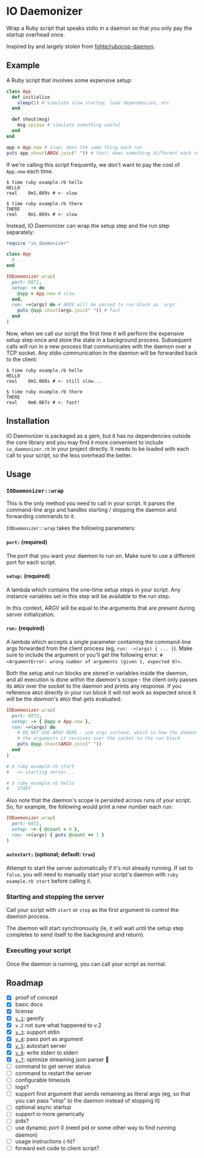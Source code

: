 # IO Daemonizer
Wrap a Ruby script that speaks stdio in a daemon so that you only pay the startup overhead once.

Inspired by and largely stolen from [fohte/rubocop-daemon](https://github.com/fohte/rubocop-daemon).

## Example
A Ruby script that involves some expensive setup:

```ruby
class App
  def initialize
    sleep(1) # simulate slow startup; load dependencies, etc
  end

  def shout(msg)
    msg.upcase # simulate something useful
  end
end

app = App.new # slow; does the same thing each run
puts app.shout(ARGV.join(" ")) # fast; does something different each run
```

If we're calling this script frequently, we don't want to pay the cost of `App.new` each time.

```
$ time ruby example.rb hello
HELLO
real    0m1.089s # <- slow

$ time ruby example.rb there
THERE
real    0m1.089s # <- slow
```

Instead, IO Daemonizer can wrap the setup step and the run step separately:

```ruby
require "io_daemonizer"

class App
  # ...
end

IODaemonizer.wrap(
  port: 6872,
  setup: -> do
    @app = App.new # slow
  end,
  run: ->(args) do # ARGV will be passed to run block as `args`
    puts @app.shout(args.join(" ")) # fast
  end
)
```

Now, when we call our script the first time it will perform the expensive setup step once and store the state in a background process. Subsequent calls will run in a new process that communicates with the daemon over a TCP socket. Any stdio communication in the daemon will be forwarded back to the client:

```
$ time ruby example.rb hello
HELLO
real    0m1.088s # <- still slow...

$ time ruby example.rb there
THERE
real    0m0.067s # <- fast!
```

## Installation
IO Daemonizer is packaged as a gem, but it has no dependencies outside the core library and you may find it more convenient to include `io_daemonizer.rb` in your project directly. It needs to be loaded with each call to your script, so the less overhead the better.

## Usage
### `IODaemonizer::wrap`
This is the only method you need to call in your script. It parses the command-line args and handles starting / stopping the daemon and forwarding commands to it.

`IODaemonizer::wrap` takes the following parameters:

#### `port:` (required)
The port that you want your daemon to run on. Make sure to use a different port for each script.

#### `setup:` (required)
A lambda which contains the one-time setup steps in your script. Any instance variables set in this step will be available to the run step.

In this context, ARGV will be equal to the arguments that are present during server initialization.

#### `run:` (required)
A lambda which accepts a single parameter containing the command-line args forwarded from the client process (eg, `run: ->(args) { ... }`). Make sure to include the argument or you'll get the following error: `#<ArgumentError: wrong number of arguments (given 1, expected 0)>`.

Both the setup and run blocks are stored in variables inside the daemon, and all execution is done within the daemon's scope - the client only passes its `ARGV` over the socket to the daemon and prints any response. If you reference `ARGV` directly in your run block it will not work as expected since it will be the _daemon_'s `ARGV` that gets evaluated:

```ruby
IODaemonizer.wrap(
  port: 6872,
  setup: -> { @app = App.new },
  run: ->(args) do
    # DO NOT USE ARGV HERE - use args instead, which is how the daemon passes
    # the arguments it receives over the socket to the run block
    puts @app.shout(ARGV.join(" "))
  end
)

# $ ruby example.rb start
#   => starting server...

# $ ruby example.rb hello
#   START
```

Also note that the daemon's scope is persisted across runs of your script. So, for example, the following would print a new number each run:

```ruby
IODaemonizer.wrap(
  port: 6872,
  setup: -> { @count = 0 },
  run: ->(args) { puts @count += 1 }
)
```

#### `autostart:` (optional; default: `true`)
Attempt to start the server automatically if it's not already running. If set to `false`, you will need to manually start your script's daemon with `ruby example.rb start` before calling it.

### Starting and stopping the server
Call your script with `start` or `stop` as the first argument to control the daemon process.

The daemon will start synchronously (ie, it will wait until the setup step completes to send itself to the background and return).

### Executing your script
Once the daemon is running, you can call your script as normal.

## Roadmap
* [x] proof of concept
* [x] basic docs
* [x] license
* [x] [`v.1`](https://github.com/joeyschoblaska/io_daemonizer/tree/v.1): gemify 
* [x] `v.2` not sure what happened to v.2
* [x] [`v.3`](https://github.com/joeyschoblaska/io_daemonizer/tree/v.3): support stdin
* [x] [`v.4`](https://github.com/joeyschoblaska/io_daemonizer/tree/v.4): pass port as argument
* [x] [`v.5`](https://github.com/joeyschoblaska/io_daemonizer/tree/v.5): autostart server
* [x] [`v.6`](https://github.com/joeyschoblaska/io_daemonizer/tree/v.6): write stderr to stderr
* [x] [`v.7`](https://github.com/joeyschoblaska/io_daemonizer/tree/v.7): optimize streaming json parser :rocket:
* [ ] command to get server status
* [ ] command to restart the server
* [ ] configurable timeouts
* [ ] logs?
* [ ] support first argument that sends remaining as literal args (eg, so that you can pass "stop" _to_ the daemon instead of stopping it)
* [ ] optional async startup
* [ ] support io more generically
* [ ] pids?
* [ ] use dynamic port 0 (need pid or some other way to find running daemon)
* [ ] usage instructions (-h)?
* [ ] forward exit code to client script?
